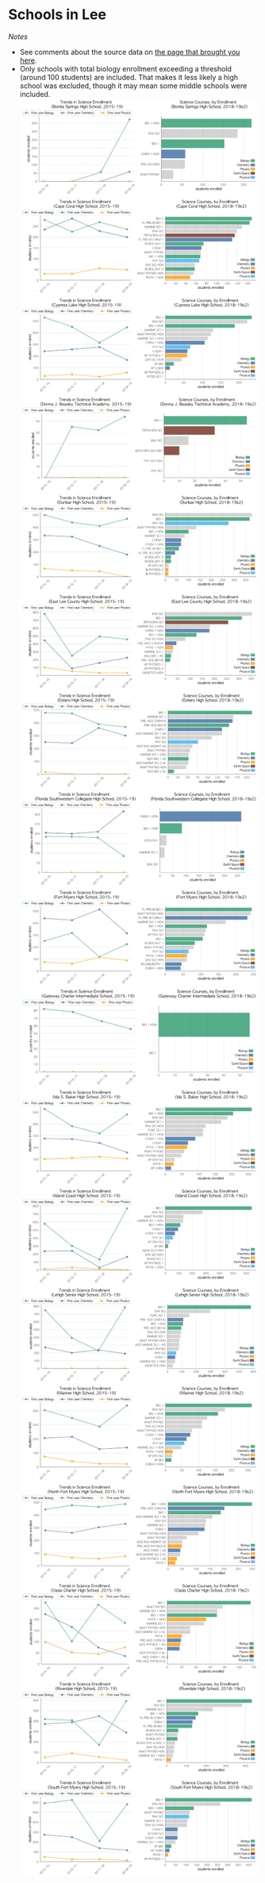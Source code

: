 # Schools in Lee  
*Notes*
- See comments about the source data on [the page that brought you here](https://adamlamee.github.io/FL-K12-analyses/plots/District_pages/Lee.html).  
- Only schools with total biology enrollment exceeding a threshold (around 100 students) are included. That makes it less likely a high school was excluded, though it may mean some middle schools were included.  
![](../School_plots/LEE/BONITA_SPR.png)
![](../School_plots/LEE/CAPE_CORAL.png)
![](../School_plots/LEE/CYPRESS_LA.png)
![](../School_plots/LEE/DONNA_J_BE.png)
![](../School_plots/LEE/DUNBAR.png)
![](../School_plots/LEE/EAST_LEE_C.png)
![](../School_plots/LEE/ESTERO.png)
![](../School_plots/LEE/FLORIDA_SO.png)
![](../School_plots/LEE/FORT_MYERS.png)
![](../School_plots/LEE/GATEWAY_CH.png)
![](../School_plots/LEE/IDA_S_BAKE.png)
![](../School_plots/LEE/ISLAND_COA.png)
![](../School_plots/LEE/LE_SENIOR.png)
![](../School_plots/LEE/MARINER.png)
![](../School_plots/LEE/NORTH_FORT.png)
![](../School_plots/LEE/OASIS_CHAR.png)
![](../School_plots/LEE/RIVERDALE.png)
![](../School_plots/LEE/SOUTH_FORT.png)
